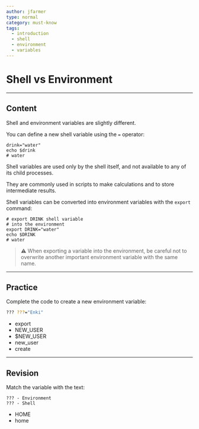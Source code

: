 ```yaml
---
author: jfarmer
type: normal
category: must-know
tags:
  - introduction
  - shell
  - environment
  - variables
---
```


# Shell vs Environment


---

## Content

Shell and environment variables are slightly different.

You can define a new shell variable using the `=` operator:

```plain-text
drink="water"
echo $drink
# water
```

Shell variables are used only by the shell itself, and not available to any of its child processes. 

They are commonly used in scripts to make calculations and to store intermediate results.

Shell variables can be converted into environment variables with the `export` command:

```plain-text
# export DRINK shell variable
# into the environment
export DRINK="water"
echo $DRINK
# water
```

> ⚠ When exporting a variable into the environment, be careful not to overwrite another important environment variable with the same name. 


---

## Practice

Complete the code to create a new environment variable:

```bash
??? ???="Enki"
```

- export
- NEW_USER
- $NEW_USER
- new_user
- create


---

## Revision

Match the variable with the text:

```plain-text
??? - Environment 
??? - Shell
```

- HOME
- home
 
